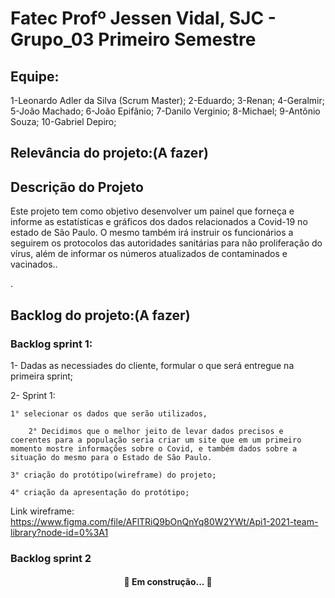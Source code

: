 # Fatec Profº Jessen Vidal, SJC - Grupo_03 Primeiro Semestre

## Equipe:
1-Leonardo Adler da Silva (Scrum Master); 
2-Eduardo; 3-Renan; 4-Geralmir; 5-João Machado; 6-João Epifânio; 7-Danilo Verginio; 8-Michael; 9-Antônio Souza; 10-Gabriel Depiro;

## Relevância do projeto:(A fazer)

## Descrição do Projeto
<p align="left"> Este projeto tem como objetivo desenvolver um painel que forneça e informe as estatísticas e gráficos dos dados relacionados a Covid-19 no estado de São Paulo. O mesmo também irá instruir os funcionários a seguirem os protocolos das autoridades sanitárias para não proliferação do vírus, além de informar os números atualizados de contaminados e vacinados..</p>.

## Backlog do projeto:(A fazer)

### Backlog sprint 1:
 1- Dadas as necessiades do cliente, formular o que será entregue na primeira sprint;

2- Sprint 1: 

	1° selecionar os dados que serão utilizados, 
	
        2° Decidimos que o melhor jeito de levar dados precisos e coerentes para a população seria criar um site que em um primeiro momento mostre informações sobre o Covid, e também dados sobre a situação do mesmo para o Estado de São Paulo.
	
	3° criação do protótipo(wireframe) do projeto; 
	
	4° criação da apresentação do protótipo; 


Link wireframe: https://www.figma.com/file/AFlTRiQ9bOnQnYq80W2YWt/Api1-2021-team-library?node-id=0%3A1



### Backlog sprint 2

<h4 align="center"> 
	🚧  Em construção...  🚧
</h4>


